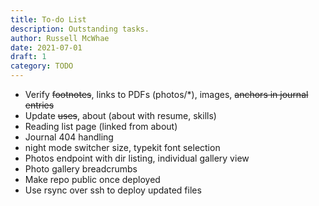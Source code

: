 ```yaml
---
title: To-do List
description: Outstanding tasks.
author: Russell McWhae
date: 2021-07-01
draft: 1
category: TODO
---
```


-   Verify ~~footnotes~~, links to PDFs (photos/\*), images, ~~anchors in journal entries~~
-   Update ~~uses~~, about (about with resume, skills)
-   Reading list page (linked from about)
-   Journal 404 handling
-   night mode switcher size, typekit font selection
-   Photos endpoint with dir listing, individual gallery view
-   Photo gallery breadcrumbs
-   Make repo public once deployed
-   Use rsync over ssh to deploy updated files
